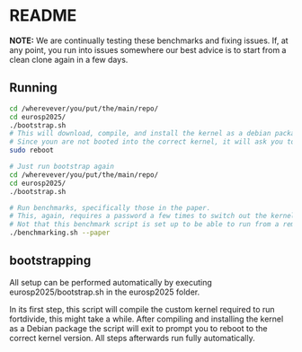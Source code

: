 # README

**NOTE:** We are continually testing these benchmarks and fixing issues. If, at any point, you run into issues somewhere our best advice is to start from a clean clone again in a few days.

## Running

```bash
cd /wherevever/you/put/the/main/repo/
cd eurosp2025/
./bootstrap.sh
# This will download, compile, and install the kernel as a debian package, requiring a password a few times.
# Since youn are not booted into the correct kernel, it will ask you to reboot to the correct kernel.
sudo reboot

# Just run bootstrap again
cd /wherevever/you/put/the/main/repo/
cd eurosp2025/
./bootstrap.sh

# Run benchmarks, specifically those in the paper.
# This, again, requires a password a few times to switch out the kernel module.
# Not that this benchmark script is set up to be able to run from a remote host, and thus uses ssh to execute more commands.
./benchmarking.sh --paper
```

## bootstrapping

All setup can be performed automatically by executing eurosp2025/bootstrap.sh in the eurosp2025 folder.

In its first step, this script will compile the custom kernel required to run fortdivide, this might take a while.
After compiling and installing the kernel as a Debian package the script will exit to prompt you to reboot to the correct kernel version.
All steps afterwards run fully automatically.